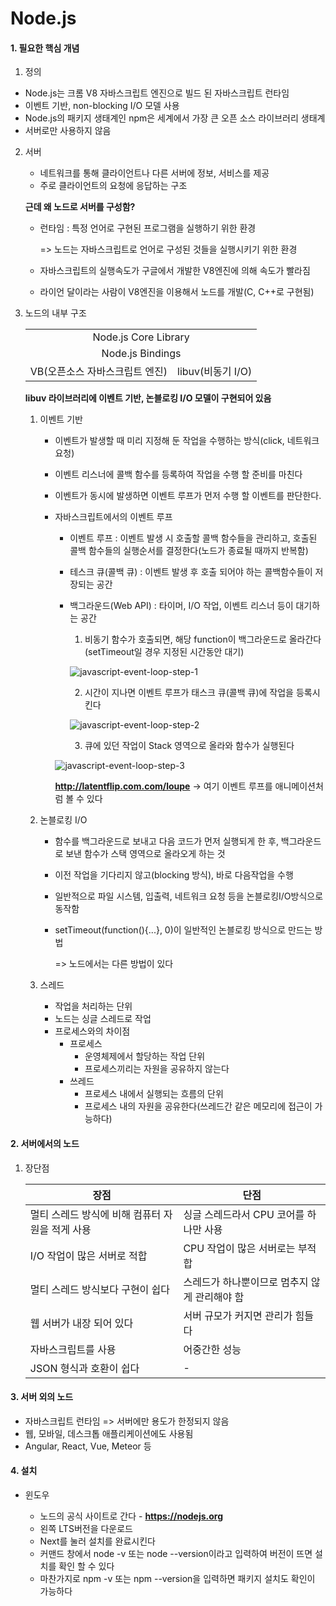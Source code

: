 # Node.js

#### 1. 필요한 핵심 개념

1. 정의

* Node.js는 크롬 V8 자바스크립트 엔진으로 빌드 된 자바스크립트 런타임
* 이벤트 기반, non-blocking I/O 모델 사용
* Node.js의 패키지 생태계인 npm은 세계에서 가장 큰 오픈 소스 라이브러리 생태계
* 서버로만 사용하지 않음



2. 서버

   * 네트워크를 통해 클라이언트나 다른 서버에 정보, 서비스를 제공
   * 주로 클라이언트의 요청에 응답하는 구조

   

   **근데 왜 노드로 서버를 구성함?**

   * 런타임 : 특정 언어로 구현된 프로그램을 실행하기 위한 환경

     => 노드는 자바스크립트로 언어로 구성된 것들을 실행시키기 위한 환경

   * 자바스크립트의 실행속도가 구글에서 개발한 V8엔진에 의해 속도가 빨라짐

   * 라이언 달이라는 사람이 V8엔진을 이용해서 노드를 개발(C, C++로 구현됨)

   

3. 노드의 내부 구조

   <table style="text-align: center">
       <tr>
           <td colspan="2">Node.js Core Library</td>
       </tr>
       <tr>
           <td colspan="2">Node.js Bindings</td>
       </tr>
       <tr>
           <td>VB(오픈소스 자바스크립트 엔진)</td>
           <td>libuv(비동기 I/O)</td>
       </tr>
   </table>

   **libuv 라이브러리에 이벤트 기반, 논블로킹 I/O 모델이 구현되어 있음**

   

   1. 이벤트 기반

      * 이벤트가 발생할 때 미리 지정해 둔 작업을 수행하는 방식(click, 네트워크 요청)
      * 이벤트 리스너에 콜백 함수를 등록하여 작업을 수행 할 준비를 마친다
      * 이벤트가 동시에 발생하면 이벤트 루프가 먼저 수행 할 이벤트를 판단한다.

      

      * 자바스크립트에서의 이벤트 루프

        * 이벤트 루프 : 이벤트 발생 시 호출할 콜백 함수들을 관리하고, 호출된 콜백 함수들의 실행순서를 결정한다(노드가 종료될 때까지 반복함)

        * 테스크 큐(콜백 큐) : 이벤트 발생 후 호출 되어야 하는 콜백함수들이 저장되는 공간

        * 백그라운드(Web API) : 타이머, I/O 작업, 이벤트 리스너 등이 대기하는 공간

          

          1.  비동기 함수가 호출되면, 해당 function이 백그라운드로 올라간다(setTimeout일 경우 지정된 시간동안 대기)

          ![javascript-event-loop-step-1](https://user-images.githubusercontent.com/20276476/72710458-7ca6b280-3baa-11ea-9027-3b70859137e4.png)

          

          2. 시간이 지나면 이벤트 루프가 태스크 큐(콜백 큐)에 작업을 등록시킨다

          ![javascript-event-loop-step-2](https://user-images.githubusercontent.com/20276476/72710530-a364e900-3baa-11ea-97a5-cf42514324a8.png)

          

          3.  큐에 있던 작업이 Stack 영역으로 올라와 함수가 실행된다

        ![javascript-event-loop-step-3](https://user-images.githubusercontent.com/20276476/72710544-af50ab00-3baa-11ea-87fc-eb2665e8f513.png)

        **http://latentflip.com.com/loupe** -> 여기 이벤트 루프를 애니메이션처럼 볼 수 있다

   

   2. 논블로킹 I/O

      * 함수를 백그라운드로 보내고 다음 코드가 먼저 실행되게 한 후, 백그라운드로 보낸 함수가 스택 영역으로 올라오게 하는 것

      * 이전 작업을 기다리지 않고(blocking 방식), 바로 다음작업을 수행

      * 일반적으로 파일 시스템, 입출력, 네트워크 요청 등을 논블로킹I/O방식으로 동작함

      * setTimeout(function(){...}, 0)이 일반적인 논블로킹 방식으로 만드는 방법

        => 노드에서는 다른 방법이 있다

        

   3. 스레드

      * 작업을 처리하는 단위
      * 노드는 싱글 스레드로 작업
      * 프로세스와의 차이점
        * 프로세스
          * 운영체제에서 할당하는 작업 단위
          * 프로세스끼리는 자원을 공유하지 않는다
        * 쓰레드
          * 프로세스 내에서 실행되는 흐름의 단위
          * 프로세스 내의 자원을 공유한다(쓰레드간 같은 메모리에 접근이 가능하다)

   

#### 2. 서버에서의 노드

 1. 장단점

    | 장점                                            | 단점                                          |
    | ----------------------------------------------- | --------------------------------------------- |
    | 멀티 스레드 방식에 비해 컴퓨터 자원을 적게 사용 | 싱글 스레드라서 CPU 코어를 하나만 사용        |
    | I/O 작업이 많은 서버로 적합                     | CPU 작업이 많은 서버로는 부적합               |
    | 멀티 스레드 방식보다 구현이 쉽다                | 스레드가 하나뿐이므로 멈추지 않게 관리해야 함 |
    | 웹 서버가 내장 되어 있다                        | 서버 규모가 커지면 관리가 힘들다              |
    | 자바스크립트를 사용                             | 어중간한 성능                                 |
    | JSON 형식과 호환이 쉽다                         | -                                             |



#### 3. 서버 외의 노드

* 자바스크립트 런타임 => 서버에만 용도가 한정되지 않음
* 웹, 모바일, 데스크톱 애플리케이션에도 사용됨
* Angular, React, Vue, Meteor 등



#### 4. 설치

* 윈도우

  * 노드의 공식 사이트로 간다 - **https://nodejs.org**
  * 왼쪽 LTS버전을 다운로드
  * Next를 눌러 설치를 완료시킨다
  * 커맨드 창에서 node -v 또는 node --version이라고 입력하여 버전이 뜨면 설치를 확인 할 수 있다
  * 마찬가지로 npm -v 또는 npm --version을 입력하면 패키지 설치도 확인이 가능하다

  















